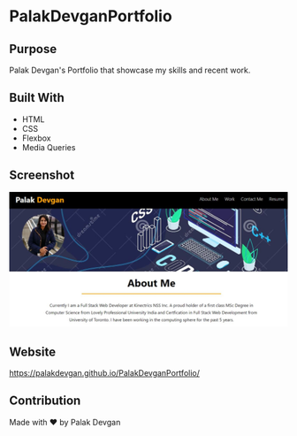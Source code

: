 # PalakDevganPortfolio

## Purpose
Palak Devgan's Portfolio that showcase my skills and recent work. 

## Built With
* HTML
* CSS
* Flexbox
* Media Queries

## Screenshot
![Scrrenshot](assets\images\Screenshot.jpg?raw=true "")

## Website
https://palakdevgan.github.io/PalakDevganPortfolio/

## Contribution
Made with ❤️ by Palak Devgan

